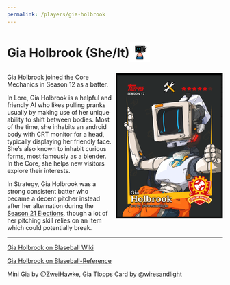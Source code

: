```yaml
---
permalink: /players/gia-holbrook
---
```


# Gia Holbrook (She/It)<img src="../../assets/mini-gia.png" style="padding-bottom: 6px; vertical-align: middle; display: inline" alt=" Gia Holbrook Mini by Zweihawke">

<img src="../../assets/giatloppscard.png" style="float: right; padding-left: 10px;"
width="250"  alt="Gia Holbrook Tlopps Card by Wires">

Gia Holbrook joined the Core Mechanics in Season 12 as a batter.

In Lore, Gia Holbrook is a helpful and friendly AI who likes pulling pranks usually by making use of her unique ability 
to shift between bodies. Most of the time, she inhabits an android body with CRT monitor for a head, typically 
displaying her friendly face. She’s also known to inhabit curious forms, most famously as a blender. In the Core, she 
helps new visitors explore their interests.

In Strategy, Gia Holbrook was a strong consistent batter who became a decent pitcher instead after her alternation 
during the [Season 21 Elections](/team-history/season21/#mass-alternation), though a lot of her pitching skill relies 
on an Item which could potentially break.

---
[Gia Holbrook on Blaseball Wiki](https://www.blaseball.wiki/w/Gia_Holbrook)

[Gia Holbrook on Blaseball-Reference](https://blaseball-reference.com/players/gia-holbrook)

Mini Gia by [@ZweiHawke](https://twitter.com/zweihawke), Gia Tlopps Card by [@wiresandlight](https://twitter.com/wiresandlight)


